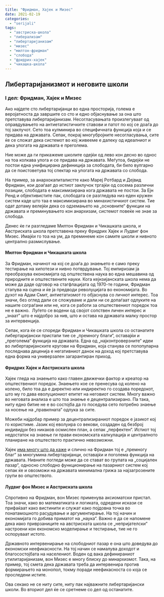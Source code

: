 ```yaml
---
title: "Фридман, Хајек и Мизес"
date: 2021-02-19
categories: 
  - "serijali"
tags: 
  - "австриска-школа"
  - "либерализам"
  - "либертаријанизам"
  - "мизес"
  - "милтон-фридман"
  - "слобода"
  - "фридрих-хајек"
  - "чикашка-школа"
---
```


## **Либертаријанизмот и неговите школи**

### I дел: **Фридман, Хајек и Мизес**

Ако најдете сто либертаријанци во една просторија, големa е веројатноста да завршите со сто и едно објаснување за она што претставува либертаријанизам. Несогласувањата произлегуваат од оправдувањето на антиетатистичките ставови и патот по кој се доаѓа до тој заклучот. Сето тоа кулминира во специфичната функција која и се придава на државата. Сепак, покрај многубројните несогласувања, сите ќе се сложат дека системот во кој живееме е далеку од идеалниот и дека улогата на државата е преголема.

Ние може да ги прикажеме школите одејќи од лево кон десно во однос на тоа колкава улога и се придава на државата. Меѓутоа, бидејќи не постои една унифицирана дефиниција за слободата, би било вулгарно да се поистоветува тој спектар на улогата на државата со слобода. 

На пример, за анархокапиталистте како Мареј Ротбард и Дејвид Фридман, кои доаѓаат до истиот заклучок тргајќи од сосема различни позиции, слободата е максимизирана кога државата не постои. За Ејн Ренд и објективистите пак, слободата се разгледува низ еден кружен систем каде што таа е максимизирана во минахистичкиот систем. Тие одат дотаму велејќи дека со одземањето на „основните“ функции на државата и преминувањето кон анархизам, системот повеќе не знае за слобода.

Денес ќе ги разгледаме Милтон Фридман и Чикашката школа, и Австриската школа претставена преку Фридрих Хајек и Лудвиг фон Мизес. Имајќи го тоа на ум, да преминеме кон самите школи и нивното централно размислување.

#### **Милтон Фридман и Чикашката школа**

За Фридман, начинот на кој се доаѓа до знаењето е само преку тестирање на хипотези и нивно потврдување. Тој емпиризам ја преобразува економијата од општествена наука во една мешавина од природните и општествените науки. Кога кејнзијанската школа нема да може да даде одговор на стагфлацијата од 1970-те години, Фридман стапува на сцена и ќе ја предводи револуцијата во економијата. Во духот на Адам Смит, антиетатизмот го објаснува со личнот интерес. Тоа значи, без оглед дали се сложуваме и дали ни се допаѓаат одлуките на нашите сограѓани или не, кога се работи за општествениот поредок тоа не е важно.  Луѓето се водени од својот сопствен личен интерес и „знаат“ што е најдобро за нив, што и остава на државата малку простор за интервенција. 

Сепак, кога ќе се спореди Фридман и Чикашката школа со останатите либертаријански пристапи тие се „премногу благи“, оставајќи и „преголема“ функција на државата. Една од „најконтроверзните“ идеи во либертаријанските кругови на Фридман, која станува се попопуларна последнава деценија е негативниот данок на доход кој претставува една форма на универзален загарантиран приход.

#### **Фридрих Хајек и Австриската школа**

Хајек гледа на знаењето како главен движечки фактор и креатор на општествениот поредок. Знаењето кое се пренесува од колено на колено, било тоа да е директно или индиректно го создава поредокот, што му го дава еволуциониот епитет на неговиот систем. Многу важно во неговата анализа е што тоа знаење е децентрализирано. Па така, ниту едно битие не е во состојба да го поседува сето потребно знаење за носење на „правилната“ одлука за сите. 

Можеби најдобар пример за децентрализираниот поредок е јазикот кој го користиме. Јазик кој еволуира со векови, создаден од безброј индивидуи без никаков осмислен план, а сепак „перфектен“. Истиот тој недостаток на знаење ги прави економската калкулација и централното планиране на општеството практично невозможни. 

Хајек [има многу што да каже](https://www.youtube.com/watch?v=pxzLqGJnFIo&list=PLDmvNdYLd2eQVMppIB_tZl6ezK9a2LPsS) и слично на Фридман тој е „премногу благ“ за многумина либертаријанци, оставајќи и поголема функција на државата. Нивните погледи може да се стават во групата на „социјален пазар“, односно слободно функционирање на пазарниот систем кој сепак ќе и овозможи на државата минимална грижа за најзагрозените групи во општеството.

#### **Лудвиг фон Мизес и Австриската школа**

Спротивно на Фридман, вон Мизес применува аксиoматски пристап. Тоа значи, како во математиката и логиката, одредени искази се прифаќаат како вистинити и служат како појдовна точка во понатамошното расудување и аргументирање. На тој начин и економијата го добива приматот на „наука“. Важно е да се напомене дека иако приврзаниците на австриската школа се „непријателски“ настроени кон економско моделирање и тестирање, тие не го оспоруваат истото. 

Државното интервенирање на слободниот пазар е она што доведува до економски неефикасности. На тој начин се намалува доходот и благосостојбата на населениот. Воден од вака дефинираниот утилитаријанизам, вон Мизес е многу блиску до минархизмот. Така, на пример, тој смета дека државата треба да интервенира против формирањето на монопол, токму поради неефикасноста со која се проследени истите.

Ова секако не се ниту сите, ниту пак најважните либертаријански школи. Во вториот дел ќе се сретнеме со дел од останатите.
